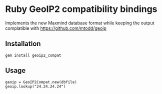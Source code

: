 # Ruby GeoIP2 compatibility bindings

Implements the new Maxmind database format while keeping the output
complatible with https://github.com/mtodd/geoip

## Installation

`gem install geoip2_compat`

## Usage

```
geoip = GeoIP2Compat.new(dbfile)
geoip.lookup("24.24.24.24")
```
